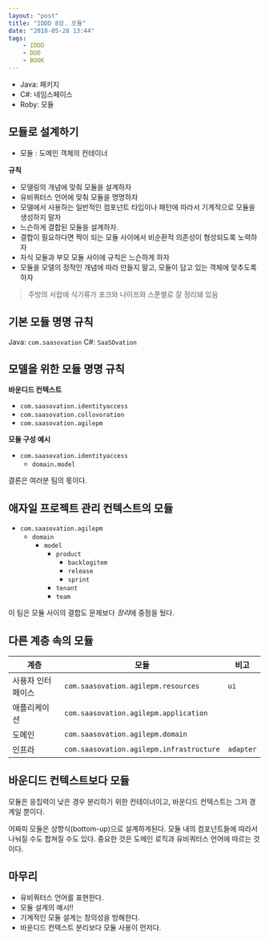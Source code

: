 ```yaml
---
layout: "post"
title: "IDDD 8장. 모듈"
date: "2018-05-28 13:44"
tags:
    - IDDD
    - DDD
    - BOOK
---
```


* Java: 패키지
* C#: 네임스페이스
* Roby: 모듈

## 모듈로 설계하기

* 모듈 : 도메인 객체의 컨테이너

**규칙**

* 모델링의 개념에 맞춰 모듈을 설계하자
* 유비쿼터스 언어에 맞춰 모듈을 명명하자
* 모델에서 사용하는 일반적인 컴포넌트 타입이나 패턴에 따라서 기계적으로 모듈을 생성하지 말자
* 느슨하게 결합된 모듈을 설계하자.
* 결합이 필요하다면 짝이 되는 모듈 사이에서 비순환적 의존성이 형성되도록 노력하자
* 자식 모듈과 부모 모듈 사이에 규칙은 느슨하게 하자
* 모듈을 모델의 정적인 개념에 따라 만들지 말고, 모듈이 담고 있는 객체에 맞추도록 하자

> 주방의 서랍에 식기류가 포크와 나이프와 스푼별로 잘 정리돼 있음

## 기본 모듈 명명 규칙

Java: `com.saasovation`
C#: `SaaSOvation`

## 모델을 위한 모듈 명명 규칙

**바운디드 컨텍스트**

* `com.saasovation.identityaccess`
* `com.saasovation.collovoration`
* `com.saasovation.agilepm`

**모듈 구성 예시**

* `com.saasovation.identityaccess`
    * `domain.model`

결론은 여러분 팀의 몫이다.

## 애자일 프로젝트 관리 컨텍스트의 모듈

* `com.saasovation.agilepm`
    * `domain`
        * `model`
            * `product`
                * `backlogitem`
                * `release`
                * `sprint`
            * `tenant`
            * `team`

이 팀은 모듈 사이의 결합도 문제보다 *정리*에 중점을 뒀다.

## 다른 계층 속의 모듈

| 계층 | 모듈 | 비고 |
|-----|-----|-----|
| 사용자 인터페이스 | `com.saasovation.agilepm.resources` | `ui` |
| 애플리케이션 | `com.saasovation.agilepm.application` |  |
| 도메인 | `com.saasovation.agilepm.domain` |  |
| 인프라 | `com.saasovation.agilepm.infrastructure` | `adapter` |

## 바운디드 컨텍스트보다 모듈

모듈은 응집력이 낮은 경우 분리하기 위한 컨테이너이고, 바운디드 컨텍스트는 그저 경계일 뿐이다.

어짜피 모듈은 상향식(bottom-up)으로 설계하게된다. 
모듈 내의 컴포넌트들에 따라서 나눠질 수도 합쳐질 수도 있다. 중요한 것은 도메인 로직과 유비쿼터스 언어에 따르는 것이다.

## 마무리

* 유비쿼터스 언어를 표현한다.
* 모듈 설계의 예시!!
* 기계적인 모듈 설계는 창의성을 방해한다.
* 바운디드 컨텍스트 분리보다 모듈 사용이 먼저다.



